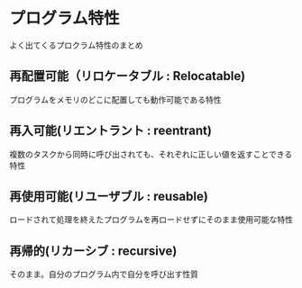 # プログラム特性

よく出てくるプロクラム特性のまとめ

## 再配置可能（リロケータブル : Relocatable)

プログラムをメモリのどこに配置しても動作可能である特性

## 再入可能(リエントラント : reentrant)

複数のタスクから同時に呼び出されても、それぞれに正しい値を返すことできる特性

## 再使用可能(リユーザブル : reusable)

ロードされて処理を終えたプログラムを再ロードせずにそのまま使用可能な特性

## 再帰的(リカーシブ : recursive)

そのまま。自分のプログラム内で自分を呼び出す性質